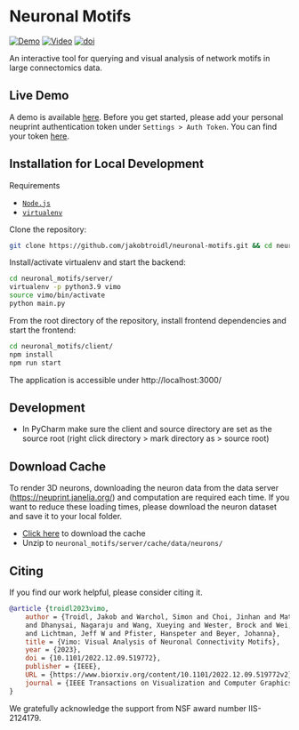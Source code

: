 
# Neuronal Motifs
[![Demo](https://img.shields.io/badge/demo-running-blue.svg?colorB=4AC8F4)](https://vimo-client-3jagpvnfya-uc.a.run.app/)
[![Video](https://img.shields.io/badge/video-online-red.svg?colorB=f25100)](https://www.youtube.com/watch?v=lWc__xAo73o)
[![doi](https://img.shields.io/badge/doi-10.1109%2FTVCG.2017.2745978-purple.svg?colorB=C46CFD)](https://doi.org/10.1101/2022.12.09.519772)

An interactive tool for querying and visual analysis of network motifs in large connectomics data.

## Live Demo 
A demo is available [here](https://vimo-client-3jagpvnfya-uc.a.run.app/). Before you get started, please add your personal neuprint authentication token under `Settings > Auth Token`. You can find your token [here](https://neuprint.janelia.org/account). 


## Installation for Local Development

Requirements
* [`Node.js`](https://nodejs.org/en/)
* [`virtualenv`](https://virtualenv.pypa.io/en/latest/installation.html)

Clone the repository:
```bash
git clone https://github.com/jakobtroidl/neuronal-motifs.git && cd neuronal-motifs
```

Install/activate virtualenv and start the backend:
```bash
cd neuronal_motifs/server/
virtualenv -p python3.9 vimo
source vimo/bin/activate
python main.py
```

From the root directory of the repository, install frontend dependencies and start the frontend:
```bash
cd neuronal_motifs/client/
npm install
npm run start
```

The application is accessible under http://localhost:3000/

## Development
- In PyCharm make sure the client and source directory are set as the source root (right click directory > mark directory as > source root)

## Download Cache

To render 3D neurons, downloading the neuron data from the data server (https://neuprint.janelia.org/) and computation are required each time. If you want to reduce these loading times, please download the neuron dataset and save it to your local folder.
- [Click here](https://drive.google.com/file/d/1iv1AGUKxi55HWS2n8Yv_NY778I6OawG5/view?usp=share_link) to download the cache 
- Unzip to `neuronal_motifs/server/cache/data/neurons/`

## Citing
If you find our work helpful, please consider citing it.
```bibtex
@article {troidl2023vimo,
	author = {Troidl, Jakob and Warchol, Simon and Choi, Jinhan and Matelsky, Jordan
    and Dhanysai, Nagaraju and Wang, Xueying and Wester, Brock and Wei, Donglai
    and Lichtman, Jeff W and Pfister, Hanspeter and Beyer, Johanna},
	title = {Vimo: Visual Analysis of Neuronal Connectivity Motifs},
	year = {2023},
	doi = {10.1101/2022.12.09.519772},
	publisher = {IEEE},
	URL = {https://www.biorxiv.org/content/10.1101/2022.12.09.519772v2},
	journal = {IEEE Transactions on Visualization and Computer Graphics (IEEE VIS) (to appear)}
}
```
We gratefully acknowledge the support from NSF award number IIS-2124179.


